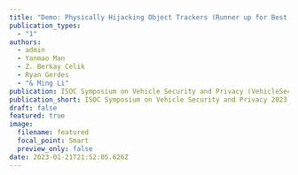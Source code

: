 ```yaml
---
title: "Demo: Physically Hijacking Object Trackers (Runner up for Best Demo Award)"
publication_types:
  - "1"
authors:
  - admin
  - Yanmao Man
  - Z. Berkay Celik
  - Ryan Gerdes
  - "& Ming Li"
publication: ISOC Symposium on Vehicle Security and Privacy (VehicleSec 2023)
publication_short: ISOC Symposium on Vehicle Security and Privacy 2023
draft: false
featured: true
image:
  filename: featured
  focal_point: Smart
  preview_only: false
date: 2023-01-21T21:52:05.626Z
---
```

